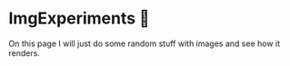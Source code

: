 # ImgExperiments 🧪
On this page I will just do some random stuff with images and see how it renders.